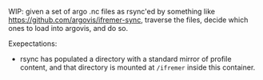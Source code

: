 WIP: given a set of argo .nc files as rsync'ed by something like https://github.com/argovis/ifremer-sync, traverse the files, decide which ones to load into argovis, and do so.

Exepectations:

 - rsync has populated a directory with a standard mirror of profile content, and that directory is mounted at `/ifremer` inside this container.
